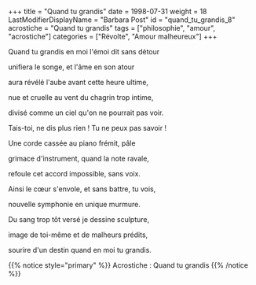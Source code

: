 +++
title = "Quand tu grandis"
date = 1998-07-31
weight = 18
LastModifierDisplayName = "Barbara Post"
id = "quand_tu_grandis_8"
acrostiche = "Quand tu grandis"
tags = ["philosophie", "amour", "acrostiche"]
categories = ["Révolte", "Amour malheureux"]
+++

Quand tu grandis en moi l'émoi dit sans détour

unifiera le songe, et l'âme en son atour

aura révélé l'aube avant cette heure ultime,

nue et cruelle au vent du chagrin trop intime,

divisé comme un ciel qu'on ne pourrait pas voir.

Tais-toi, ne dis plus rien ! Tu ne peux pas savoir !

Une corde cassée au piano frémit, pâle

grimace d'instrument, quand la note ravale,

refoule cet accord impossible, sans voix.

Ainsi le cœur s'envole, et sans battre, tu vois,

nouvelle symphonie en unique murmure.

Du sang trop tôt versé je dessine sculpture,

image de toi-même et de malheurs prédits,

sourire d'un destin quand en moi tu grandis.

{{% notice style="primary" %}}
Acrostiche : Quand tu grandis
{{% /notice %}}
